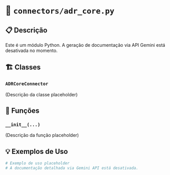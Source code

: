 # 📄 `connectors/adr_core.py`

## 📋 Descrição
Este é um módulo Python. A geração de documentação via API Gemini está desativada no momento.

## 🏗️ Classes
### `ADRCoreConnector`
(Descrição da classe placeholder)

## 🔧 Funções
### `__init__(...)`
(Descrição da função placeholder)

## 💡 Exemplos de Uso
```python
# Exemplo de uso placeholder
# A documentação detalhada via Gemini API está desativada.
```
